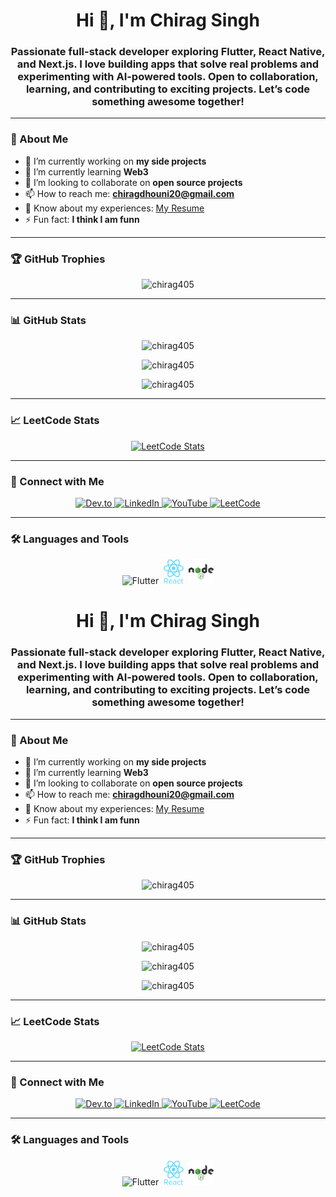 <h1 align="center">Hi 👋, I'm Chirag Singh</h1>
<h3 align="center">
  Passionate full-stack developer exploring Flutter, React Native, and Next.js.
  I love building apps that solve real problems and experimenting with AI-powered tools.
  Open to collaboration, learning, and contributing to exciting projects.
  Let’s code something awesome together!
</h3>

---

### 🚀 About Me

- 🔭 I’m currently working on **my side projects**
- 🌱 I’m currently learning **Web3**
- 👯 I’m looking to collaborate on **open source projects**
- 📫 How to reach me: **chiragdhouni20@gmail.com**
- 📄 Know about my experiences: [My Resume](https://drive.google.com/file/d/1yn5kb1VK-erDRs9o_7AxOaxqkawUrrIV/view?usp=sharing)
- ⚡ Fun fact: **I think I am funn**

---

### 🏆 GitHub Trophies

<p align="center">
  <img src="https://github-profile-trophy.vercel.app/?username=chirag405&theme=onedark" alt="chirag405" />
</p>

---

### 📊 GitHub Stats

<p align="center">
  <img src="https://github-readme-stats.vercel.app/api?username=chirag405&show_icons=true&locale=en&theme=radical" alt="chirag405" />
</p>

<p align="center">
  <img src="https://github-readme-stats.vercel.app/api/top-langs?username=chirag405&show_icons=true&locale=en&layout=compact&theme=radical" alt="chirag405" />
</p>

<p align="center">
  <img src="https://github-readme-streak-stats.herokuapp.com/?user=chirag405&theme=radical" alt="chirag405" />
</p>

---

### 📈 LeetCode Stats

<p align="center">
  <a href="https://leetcode.com/chirag406/">
    <img src="https://leetcard.jacoblin.cool/chirag406?theme=dark" alt="LeetCode Stats" />
  </a>
</p>

---

### 🤝 Connect with Me

<p align="center">
  <a href="https://dev.to/chirag_singh_fc57a9f31962" target="_blank">
    <img src="https://raw.githubusercontent.com/rahuldkjain/github-profile-readme-generator/master/src/images/icons/Social/devto.svg" alt="Dev.to" width="40" height="40" />
  </a>
  <a href="https://linkedin.com/in/chirag404" target="_blank">
    <img src="https://raw.githubusercontent.com/rahuldkjain/github-profile-readme-generator/master/src/images/icons/Social/linked-in-alt.svg" alt="LinkedIn" width="40" height="40" />
  </a>
  <a href="https://www.youtube.com/c/chirag_dhouni" target="_blank">
    <img src="https://raw.githubusercontent.com/rahuldkjain/github-profile-readme-generator/master/src/images/icons/Social/youtube.svg" alt="YouTube" width="40" height="40" />
  </a>
  <a href="https://leetcode.com/chirag406" target="_blank">
    <img src="https://raw.githubusercontent.com/rahuldkjain/github-profile-readme-generator/master/src/images/icons/Social/leet-code.svg" alt="LeetCode" width="40" height="40" />
  </a>
</p>

---

### 🛠️ Languages and Tools

<p align="center">
  <!-- Add your language and tool icons here -->
  <!-- Example: -->
  <img src="https://www.vectorlogo.zone/logos/flutterio/flutterio-icon.svg" alt="Flutter" width="40" height="40" />
  <img src="https://raw.githubusercontent.com/devicons/devicon/master/icons/react/react-original-wordmark.svg" alt="React" width="40" height="40" />
  <img src="https://raw.githubusercontent.com/devicons/devicon/master/icons/nodejs/nodejs-original-wordmark.svg" alt="Node.js" width="40" height="40" />
  <!-- Add more icons as needed -->
</p>
<h1 align="center">Hi 👋, I'm Chirag Singh</h1>
<h3 align="center">
  Passionate full-stack developer exploring Flutter, React Native, and Next.js.
  I love building apps that solve real problems and experimenting with AI-powered tools.
  Open to collaboration, learning, and contributing to exciting projects.
  Let’s code something awesome together!
</h3>

---

### 🚀 About Me

- 🔭 I’m currently working on **my side projects**
- 🌱 I’m currently learning **Web3**
- 👯 I’m looking to collaborate on **open source projects**
- 📫 How to reach me: **chiragdhouni20@gmail.com**
- 📄 Know about my experiences: [My Resume](https://drive.google.com/file/d/1yn5kb1VK-erDRs9o_7AxOaxqkawUrrIV/view?usp=sharing)
- ⚡ Fun fact: **I think I am funn**

---

### 🏆 GitHub Trophies

<p align="center">
  <img src="https://github-profile-trophy.vercel.app/?username=chirag405&theme=onedark" alt="chirag405" />
</p>

---

### 📊 GitHub Stats

<p align="center">
  <img src="https://github-readme-stats.vercel.app/api?username=chirag405&show_icons=true&locale=en&theme=radical" alt="chirag405" />
</p>

<p align="center">
  <img src="https://github-readme-stats.vercel.app/api/top-langs?username=chirag405&show_icons=true&locale=en&layout=compact&theme=radical" alt="chirag405" />
</p>

<p align="center">
  <img src="https://github-readme-streak-stats.herokuapp.com/?user=chirag405&theme=radical" alt="chirag405" />
</p>

---

### 📈 LeetCode Stats

<p align="center">
  <a href="https://leetcode.com/chirag406/">
    <img src="https://leetcard.jacoblin.cool/chirag406?theme=dark" alt="LeetCode Stats" />
  </a>
</p>

---

### 🤝 Connect with Me

<p align="center">
  <a href="https://dev.to/chirag_singh_fc57a9f31962" target="_blank">
    <img src="https://raw.githubusercontent.com/rahuldkjain/github-profile-readme-generator/master/src/images/icons/Social/devto.svg" alt="Dev.to" width="40" height="40" />
  </a>
  <a href="https://linkedin.com/in/chirag404" target="_blank">
    <img src="https://raw.githubusercontent.com/rahuldkjain/github-profile-readme-generator/master/src/images/icons/Social/linked-in-alt.svg" alt="LinkedIn" width="40" height="40" />
  </a>
  <a href="https://www.youtube.com/c/chirag_dhouni" target="_blank">
    <img src="https://raw.githubusercontent.com/rahuldkjain/github-profile-readme-generator/master/src/images/icons/Social/youtube.svg" alt="YouTube" width="40" height="40" />
  </a>
  <a href="https://leetcode.com/chirag406" target="_blank">
    <img src="https://raw.githubusercontent.com/rahuldkjain/github-profile-readme-generator/master/src/images/icons/Social/leet-code.svg" alt="LeetCode" width="40" height="40" />
  </a>
</p>

---

### 🛠️ Languages and Tools

<p align="center">
  <!-- Add your language and tool icons here -->
  <!-- Example: -->
  <img src="https://www.vectorlogo.zone/logos/flutterio/flutterio-icon.svg" alt="Flutter" width="40" height="40" />
  <img src="https://raw.githubusercontent.com/devicons/devicon/master/icons/react/react-original-wordmark.svg" alt="React" width="40" height="40" />
  <img src="https://raw.githubusercontent.com/devicons/devicon/master/icons/nodejs/nodejs-original-wordmark.svg" alt="Node.js" width="40" height="40" />
  <!-- Add more icons as needed -->
</p>
